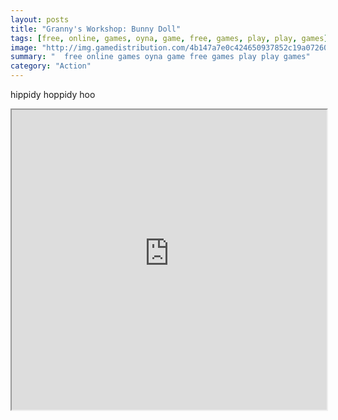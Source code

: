 ```yaml
---
layout: posts
title: "Granny's Workshop: Bunny Doll"
tags: [free, online, games, oyna, game, free, games, play, play, games]
image: "http://img.gamedistribution.com/4b147a7e0c424650937852c19a072606.jpg"
summary: "  free online games oyna game free games play play games"
category: "Action"
---
```


hippidy hoppidy hoo

<iframe width="100%" height="480px;" src="http://flash.gamedistribution.com?game=4b147a7e0c424650937852c19a072606"></iframe>